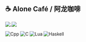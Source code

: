 ## ☕ Alone Café / 阿龙咖啡

<a href="#">
  <img align="center" src="https://github-readme-stats.vercel.app/api?username=AloneCafe&show_icons=true&count_private=true&include_all_commits=true&locale=cn" />
</a>
<a href="#">
  <img align="center" src="https://github-readme-stats.vercel.app/api/top-langs/?username=AloneCafe&layout=compact&hide=HTML,M4&locale=cn" />
</a>

<!--
![My GitHub stats](https://github-readme-stats.vercel.app/api?username=AloneCafe&show_icons=true&count_private=true&include_all_commits=true&locale=cn)
![Top Langs](https://github-readme-stats.vercel.app/api/top-langs/?username=AloneCafe&hide=HTML,M4&locale=cn)
-->

![Cpp](https://img.shields.io/badge/-C%2B%2B-777bb3?style=flat-square&logo=C%2B%2B&labelColor=777bb3&logoColor=fff)
![C](https://img.shields.io/badge/-C-e5cd0c?style=flat-square&logo=C&labelColor=f7df1e&logoColor=000)
![Lua](https://img.shields.io/badge/-Lua-888?style=flat-square&logo=Lua)
![Haskell](https://img.shields.io/badge/-Haskell-FA7343?style=flat-square&logo=Haskell&labelColor=FA7343&logoColor=fff)



<!--
**AloneCafe/AloneCafe** is a ✨ _special_ ✨ repository because its `README.md` (this file) appears on your GitHub profile.

Here are some ideas to get you started:

- 🔭 I’m currently working on ...
- 🌱 I’m currently learning ...
- 👯 I’m looking to collaborate on ...
- 🤔 I’m looking for help with ...
- 💬 Ask me about ...
- 📫 How to reach me: ...
- 😄 Pronouns: ...
- ⚡ Fun fact: ...
-->
